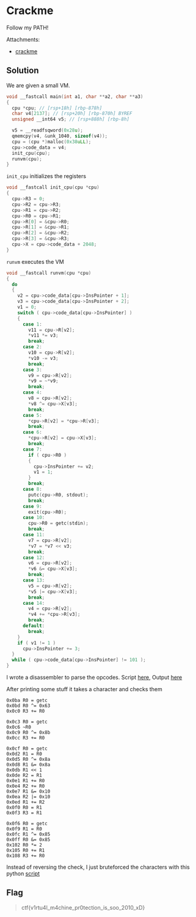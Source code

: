 # Crackme

Follow my PATH!

Attachments:
* [crackme](./crackme)

## Solution
We are given a small VM.

```c
void __fastcall main(int a1, char **a2, char **a3)
{
  cpu *cpu; // [rsp+18h] [rbp-878h]
  char v4[2137]; // [rsp+20h] [rbp-870h] BYREF
  unsigned __int64 v5; // [rsp+888h] [rbp-8h]

  v5 = __readfsqword(0x28u);
  qmemcpy(v4, &unk_1040, sizeof(v4));
  cpu = (cpu *)malloc(0x38uLL);
  cpu->code_data = v4;
  init_cpu(cpu);
  runvm(cpu);
}
```

`init_cpu` initializes the registers
```c
void __fastcall init_cpu(cpu *cpu)
{
  cpu->R3 = 0;
  cpu->R2 = cpu->R3;
  cpu->R1 = cpu->R2;
  cpu->R0 = cpu->R1;
  cpu->R[0] = &cpu->R0;
  cpu->R[1] = &cpu->R1;
  cpu->R[2] = &cpu->R2;
  cpu->R[3] = &cpu->R3;
  cpu->X = cpu->code_data + 2048;
}
```

`runvm` executes the VM
```c
void __fastcall runvm(cpu *cpu)
{
  do
  {
    v2 = cpu->code_data[cpu->InsPointer + 1];
    v3 = cpu->code_data[cpu->InsPointer + 2];
    v1 = 0;
    switch ( cpu->code_data[cpu->InsPointer] )
    {
      case 1:
        v11 = cpu->R[v2];
        *v11 *= v3;
        break;
      case 2:
        v10 = cpu->R[v2];
        *v10 -= v3;
        break;
      case 3:
        v9 = cpu->R[v2];
        *v9 = ~*v9;
        break;
      case 4:
        v8 = cpu->R[v2];
        *v8 ^= cpu->X[v3];
        break;
      case 5:
        *cpu->R[v2] = *cpu->R[v3];
        break;
      case 6:
        *cpu->R[v2] = cpu->X[v3];
        break;
      case 7:
        if ( cpu->R0 )
        {
          cpu->InsPointer += v2;
          v1 = 1;
        }
        break;
      case 8:
        putc(cpu->R0, stdout);
        break;
      case 9:
        exit(cpu->R0);
      case 10:
        cpu->R0 = getc(stdin);
        break;
      case 11:
        v7 = cpu->R[v2];
        *v7 = *v7 << v3;
        break;
      case 12:
        v6 = cpu->R[v2];
        *v6 &= cpu->X[v3];
        break;
      case 13:
        v5 = cpu->R[v2];
        *v5 |= cpu->X[v3];
        break;
      case 14:
        v4 = cpu->R[v2];
        *v4 += *cpu->R[v3];
        break;
      default:
        break;
    }
    if ( v1 != 1 )
      cpu->InsPointer += 3;
  }
  while ( cpu->code_data[cpu->InsPointer] != 101 );
}
```

I wrote a disassembler to parse the opcodes. Script [here](./disasm.py), Output [here](./disasm.txt)

After printing some stuff it takes a character and checks them
```
0x0ba R0 = getc
0x0bd R0 ^= 0x63
0x0c0 R3 += R0

0x0c3 R0 = getc
0x0c6 ~R0
0x0c9 R0 ^= 0x8b
0x0cc R3 += R0

0x0cf R0 = getc
0x0d2 R1 = R0
0x0d5 R0 ^= 0x8a
0x0d8 R1 &= 0x8a
0x0db R1 << 1
0x0de R2 = R1
0x0e1 R1 += R0
0x0e4 R2 += R0
0x0e7 R1 &= 0x10
0x0ea R2 |= 0x10
0x0ed R1 += R2
0x0f0 R0 = R1
0x0f3 R3 = R1

0x0f6 R0 = getc
0x0f9 R1 = R0
0x0fc R1 ^= 0x85
0x0ff R0 &= 0x85
0x102 R0 *= 2
0x105 R0 += R1
0x108 R3 += R0
```

Instead of reversing the check, I just bruteforced the characters with this python [script](./solve.py)

## Flag
>  ctf{v1rtu4l_m4chine_pr0tection_is_soo_2010_xD}
